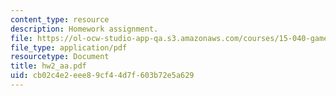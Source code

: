 ```yaml
---
content_type: resource
description: Homework assignment.
file: https://ol-ocw-studio-app-qa.s3.amazonaws.com/courses/15-040-game-theory-for-managers-spring-2004/cb02c4e2eee89cf44d7f603b72e5a629_hw2_aa.pdf
file_type: application/pdf
resourcetype: Document
title: hw2_aa.pdf
uid: cb02c4e2-eee8-9cf4-4d7f-603b72e5a629
---
```

